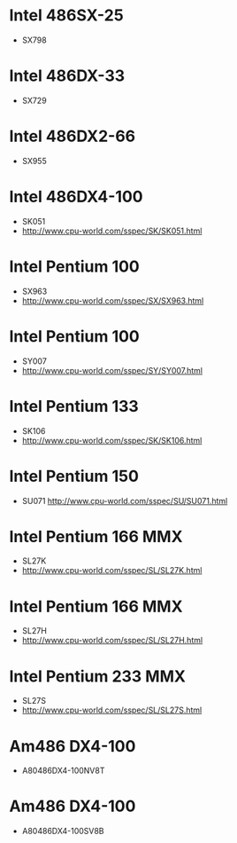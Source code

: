 
# Intel 486SX-25
* SX798

# Intel 486DX-33
* SX729

# Intel 486DX2-66
* SX955

# Intel 486DX4-100
* SK051
* http://www.cpu-world.com/sspec/SK/SK051.html

# Intel Pentium 100
* SX963
* http://www.cpu-world.com/sspec/SX/SX963.html

# Intel Pentium 100
* SY007
* http://www.cpu-world.com/sspec/SY/SY007.html

# Intel Pentium 133
* SK106
* http://www.cpu-world.com/sspec/SK/SK106.html

# Intel Pentium 150
* SU071
http://www.cpu-world.com/sspec/SU/SU071.html

# Intel Pentium 166 MMX
* SL27K
* http://www.cpu-world.com/sspec/SL/SL27K.html

# Intel Pentium 166 MMX
* SL27H
* http://www.cpu-world.com/sspec/SL/SL27H.html

# Intel Pentium 233 MMX
* SL27S
* http://www.cpu-world.com/sspec/SL/SL27S.html

# Am486 DX4-100
* A80486DX4-100NV8T

# Am486 DX4-100
* A80486DX4-100SV8B
